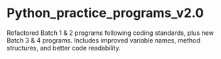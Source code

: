 # Python_practice_programs_v2.0
Refactored Batch 1 &amp; 2 programs following coding standards, plus new Batch 3 &amp; 4 programs. Includes improved variable names, method structures, and better code readability.
